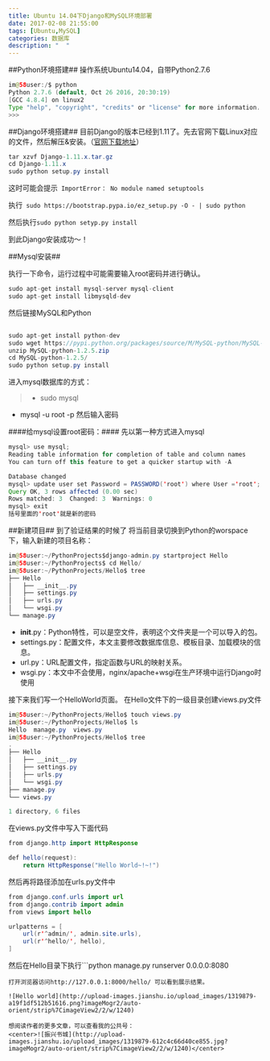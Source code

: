 ```yaml
---
title: Ubuntu 14.04下Django和MySQL环境部署
date: 2017-02-08 21:55:00
tags: [Ubuntu,MySQL]
categories: 数据库
description: "  "
---
```


##Python环境搭建##
操作系统Ubuntu14.04，自带Python2.7.6
```java
im@58user:/$ python
Python 2.7.6 (default, Oct 26 2016, 20:30:19) 
[GCC 4.8.4] on linux2
Type "help", "copyright", "credits" or "license" for more information.
>>> 
```

##Django环境搭建##
目前Django的版本已经到1.11了。先去官网下载Linux对应的文件，然后解压&安装。（[官网下载地址](https://www.djangoproject.com/download/)）

```java
tar xzvf Django-1.11.x.tar.gz
cd Django-1.11.x
sudo python setup.py install
```

这时可能会提示``` ImportError： No module named setuptools```

执行``` sudo https://bootstrap.pypa.io/ez_setup.py -O - | sudo python```

然后执行```sudo python setyp.py install```

到此Django安装成功～！


##Mysql安装##

执行一下命令，运行过程中可能需要输入root密码并进行确认。
```java
sudo apt-get install mysql-server mysql-client
sudo apt-get install libmysqld-dev
```
然后链接MySQL和Python
```java
	
sudo apt-get install python-dev
sudo wget https://pypi.python.org/packages/source/M/MySQL-python/MySQL-python-1.2.5.zip
unzip MySQL-python-1.2.5.zip
cd MySQL-python-1.2.5/
sudo python setup.py install
```
进入mysql数据库的方式：
> * sudo mysql
* mysql -u root -p 
然后输入密码

####给mysql设置root密码：####
先以第一种方式进入mysql
```java
mysql> use mysql;
Reading table information for completion of table and column names
You can turn off this feature to get a quicker startup with -A

Database changed
mysql> update user set Password = PASSWORD('root') where User ='root';
Query OK, 3 rows affected (0.00 sec)
Rows matched: 3  Changed: 3  Warnings: 0
mysql> exit
括号里面的'root'就是新的密码
```


##新建项目## 
到了验证结果的时候了
将当前目录切换到Python的worspace下，输入新建的项目名称：
```java
im@58user:~/PythonProjects$django-admin.py startproject Hello
im@58user:~/PythonProjects$ cd Hello/
im@58user:~/PythonProjects/Hello$ tree
├── Hello
│   ├── __init__.py
│   ├── settings.py
│   ├── urls.py
│   └── wsgi.py
└── manage.py
```
* __init__.py：Python特性，可以是空文件，表明这个文件夹是一个可以导入的包。
* settings.py：配置文件，本文主要修改数据库信息、模板目录、加载模块的信息。
* url.py：URL配置文件，指定函数与URL的映射关系。
* wsgi.py：本文中不会使用，nginx/apache+wsgi在生产环境中运行Django时使用

接下来我们写一个HelloWorld页面。
在Hello文件下的一级目录创建views.py文件
```java
im@58user:~/PythonProjects/Hello$ touch views.py
im@58user:~/PythonProjects/Hello$ ls
Hello  manage.py  views.py
im@58user:~/PythonProjects/Hello$ tree
.
├── Hello
│   ├── __init__.py
│   ├── settings.py
│   ├── urls.py
│   └── wsgi.py
├── manage.py
└── views.py

1 directory, 6 files
```
在views.py文件中写入下面代码
```java
from django.http import HttpResponse

def hello(request):
	return HttpResponse("Hello World~!~!")
```

然后再将路径添加在urls.py文件中
```java
from django.conf.urls import url
from django.contrib import admin
from views import hello

urlpatterns = [
    url(r'^admin/', admin.site.urls),
    url(r'^hello/', hello),
]
```
然后在Hello目录下执行```python manage.py runserver 0.0.0.0:8080
```启动服务器
打开浏览器访问http://127.0.0.1:8000/hello/ 可以看到展示结果。

![Hello world](http://upload-images.jianshu.io/upload_images/1319879-a19f1df512b51616.png?imageMogr2/auto-orient/strip%7CimageView2/2/w/1240)

想阅读作者的更多文章，可以查看我的公共号：
<center>![振兴书城](http://upload-images.jianshu.io/upload_images/1319879-612c4c66d40ce855.jpg?imageMogr2/auto-orient/strip%7CimageView2/2/w/1240)</center>
